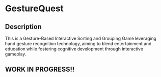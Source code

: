 # GestureQuest

## Description
This is a Gesture-Based Interactive Sorting and Grouping Game leveraging hand gesture recognition technology, aiming to blend entertainment and education while fostering cognitive development through interactive gameplay.


## WORK IN PROGRESS!!